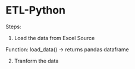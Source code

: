 # ETL-Python

Steps:

1. Load the data from Excel Source

Function: load_data() -> returns pandas dataframe

2. Tranform the data

